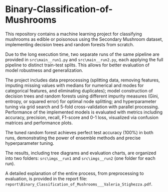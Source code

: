 # Binary-Classification-of-Mushrooms

This repository contains a machine learning project for classifying mushrooms as edible or poisonous using the Secondary Mushroom dataset, implementing decision trees and random forests from scratch. 

Due to the long execution time, two separate runs of the same pipeline are provided in `src\main__run1.py` and `src\main__run2.py`, each applying the full pipeline to distinct train-test splits. This allows for better evaluation of model robustness and generalization.

The project includes data preprocessing (splitting data, removing features, imputing missing values with medians for numerical and modes for categorical features, and eliminating duplicates); model construction of decision trees and random forests using different impurity measures (Gini, entropy, or squared error) for optimal node splitting; and hyperparameter tuning via grid search and 5-fold cross-validation with parallel processing.
Performance of the implemented models is evaluated with metrics including accuracy, precision, recall, F1-score and 0-1 loss, visualized via confusion matrices and performance plots. 

The tuned random forest achieves perfect test accuracy (100%) in both runs, demonstrating the power of ensemble methods and precise hyperparameter tuning. 

The results, including tree diagrams and evaluation charts, are organized into two folders: `src\imgs__run1` and `src\imgs__run2` (one folder for each run).

A detailed explanation of the entire process, from preprocessing to evaluation, is provided in the report file: `report\Binary_Classification_of_Mushrooms___Valeria_Stighezza.pdf`.
